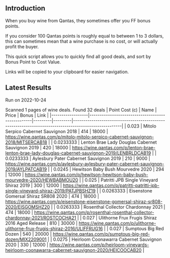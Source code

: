 ## Introduction

When you buy wine from Qantas, they sometimes offer you FF bonus points. 

If you consider 100 Qantas points is roughly equal to between 1 to 3 dollars, this can sometimes mean that a wine purchase is no cost, or will actually profit the buyer.

This quick script allows you to quickly find all good deals, and sort by Bonus Point to Cost Value.

Links will be copied to your clipboard for easier navigation.

## Latest Results

Run on 2022-10-24

Scanned 1 pages of wine deals.
Found 32 deals
|   Point Cost (c) | Name                                             |   Price |   Bonus | Link                                                                                                 |
|------------------|--------------------------------------------------|---------|---------|------------------------------------------------------------------------------------------------------|
|        0.023     | Mitolo Serpico Cabernet Sauvignon 2018           |     414 |   18000 | https://wine.qantas.com/p/mitolo-mitolo-serpico-cabernet-sauvignon-2018/MITSERCAB18                  |
|        0.0233333 | Lenton Brae Lady Douglas Cabernet Sauvignon 2019 |     420 |   18000 | https://wine.qantas.com/p/lenton-brae-lenton-brae-lady-douglas-cabernet-sauvignon-2019/LENBRLDCAB19  |
|        0.0233333 | Aylesbury Pater Cabernet Sauvignon 2019          |     210 |    9000 | https://wine.qantas.com/p/aylesbury-aylesbury-pater-cabernet-sauvignon-2019/AYLPATCAB19              |
|        0.0245    | Hewitson Baby Bush Mourvedre 2020                |     294 |   12000 | https://wine.qantas.com/p/hewitson-hewitson-baby-bush-mourvedre-2020/HEWBABMOU20                     |
|        0.025     | Patritti JPB Single Vineyard Shiraz 2019         |     300 |   12000 | https://wine.qantas.com/p/patritti-patritti-jpb-single-vineyard-shiraz-2019/PATJPBSHZ19              |
|        0.0263333 | Eisenstone Gomersal Shiraz SR808 2020            |     474 |   18000 | https://wine.qantas.com/p/eisenstone-eisenstone-gomersal-shiraz-sr808-2020/EISGOMSHZ20               |
|        0.0263333 | Rosenthal Collector Chardonnay 2021              |     474 |   18000 | https://wine.qantas.com/p/rosenthal-rosenthal-collector-chardonnay-2021/ROSTCOCHA21                  |
|        0.027     | Ulithorne Frux Frugis Shiraz 2016 Aged Release   |     810 |   30000 | https://wine.qantas.com/p/ulithorne-ulithorne-frux-frugis-shiraz-2016/ULIFFRUG16                     |
|        0.027     | Sumptous Big Red Dozen                           |     540 |   20000 | https://wine.qantas.com/p/sumptous-big-red-dozen/MIX2209001                                          |
|        0.0275    | Heirloom Coonawarra Cabernet Sauvignon 2020      |     330 |   12000 | https://wine.qantas.com/p/heirloom-vineyards-heirloom-coonawarra-cabernet-sauvignon-2020/HEICOOCAB20 |

